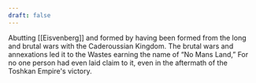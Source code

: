 ```yaml
---
draft: false
---
```

Abutting [[Eisvenberg]] and formed by having been formed from the long and brutal wars with the Caderoussian Kingdom. The brutal wars and annexations led it to the Wastes earning the name of “No Mans Land,” For no one person had even laid claim to it, even in the aftermath of the Toshkan Empire's victory.